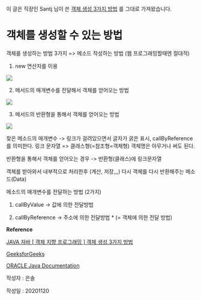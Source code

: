 이 글은 직장인 Santj 님이 쓴 [객체 생성 3가지 방법](https://seungzzang5811.tistory.com/84) 를 그대로 가져왔습니다.
# 객체를 생성할 수 있는 방법
객체를 생성하는 방법 3가지 => 메소드 작성하는 방법 (웹 프로그래밍할때엔 절대적)

1. new 연산자를 이용
<img src="https://img1.daumcdn.net/thumb/R1280x0/?scode=mtistory2&fname=https%3A%2F%2Fblog.kakaocdn.net%2Fdn%2FoMz8N%2FbtqwWn5M8vb%2FWbjattFXJH01h6BY31NgjK%2Fimg.png">

2. 메서드의 매개변수를 전달해서 객체를 얻어오는 방법
<img src="https://img1.daumcdn.net/thumb/R1280x0/?scode=mtistory2&fname=https%3A%2F%2Fblog.kakaocdn.net%2Fdn%2Fo30qZ%2FbtqwYSJNykp%2FngBxJ2VpNHDjEGVGpc1kU1%2Fimg.png">

3. 메서드의 반환형을 통해서 객체를 얻어오는 방법
<img src="https://img1.daumcdn.net/thumb/R1280x0/?scode=mtistory2&fname=https%3A%2F%2Fblog.kakaocdn.net%2Fdn%2FIqdbk%2FbtqwWy62XlI%2FO0eUDYEWNvJwkBxUOI8xS1%2Fimg.png">

찾은 메소드의 매개변수 -> 링크가 걸려있으면서 글자가 굵은 표시, callByReference를 의미한다. 링크 문자열 => 클래스형(=참조형=객체형) 객체명은 아무거나 써도 된다.

반환형을 통해서 객체를 얻어오는 경우 -> 반환형(클래스)에 링크문자열

객체를 받아와서 내부적으로 처리한후 (계산, 저장,,,) 다시 객체를 다시 반환해주는 메소드(Data)

메소드의 매개변수를 전달하는 방법 (2가지) 

1) callByValue -> 값에 의한 전달방법

2) callByReference -> 주소에 의한 전달방법 * (= 객체에 의한 전달 방법)

**Reference**

[JAVA 자바 [ 객체 지향 프로그래밍 ] 객체 생성 3가지 방법](https://seungzzang5811.tistory.com/84)

[GeeksforGeeks](https://www.geeksforgeeks.org/different-ways-create-objects-java/)

[ORACLE Java Documentation](https://docs.oracle.com/javase/tutorial/java/javaOO/arguments.html)

작성자 : 은솔

작성일 : 20201120